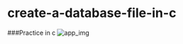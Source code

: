 # create-a-database-file-in-c
###Practice in c
![app_img](https://s32.postimg.org/mnni9eswl/scrn.png)

